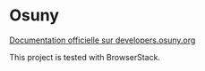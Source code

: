 # Osuny

[Documentation officielle sur developers.osuny.org](https://developers.osuny.org)

This project is tested with BrowserStack.
